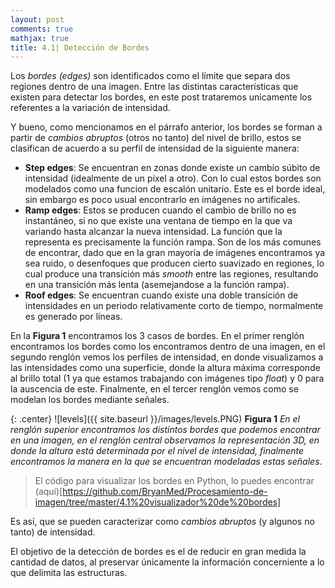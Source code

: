 ```yaml
---
layout: post
comments: true
mathjax: true
title: 4.1| Detección de Bordes
--- 
```

Los _bordes (edges)_  son identificados como el límite que separa dos regiones dentro de una imagen. Entre las distintas características que existen para detectar los bordes, en este post trataremos unicamente los referentes a la variación de intensidad.

Y bueno, como mencionamos en el párrafo anterior, los bordes se forman a partir de _cambios abruptos_ (otros no tanto) del nivel de brillo, estos se clasifican de acuerdo a su perfil de intensidad de la siguiente manera:

* __Step edges__: Se encuentran en zonas donde existe un cambio súbito de intensidad (idealmente de un pixel a otro). Con lo cual estos bordes son modelados como una funcion de escalón unitario. Este es el borde ideal, sin embargo es poco usual encontrarlo en imágenes no artificales.
* __Ramp edges__: Estos se producen cuando el cambio de brillo no es instantáneo, si no que existe una ventana de tiempo en la que va variando hasta alcanzar la nueva intensidad. La función que la representa es precisamente la función rampa. Son de los más comunes de encontrar, dado que en la gran mayoría de imágenes encontramos ya sea ruido, o desenfoques que producen cierto suavizado en regiones, lo cual produce una transición más _smooth_ entre las regiones, resultando en una transición más lenta (asemejandose a la función rampa).
* __Roof edges__: Se encuentran cuando existe una doble transición de intensidades en un periodo relativamente corto de tiempo, normalmente es generado por líneas.

En la __Figura 1__ encontramos los 3 casos de bordes. En el primer renglón encontramos los bordes como los encontramos dentro de una imagen, en el segundo renglón vemos los perfiles de intensidad, en donde visualizamos a las intensidades como una superficie, donde la altura máxima corresponde al brillo total (1 ya que estamos trabajando con imágenes tipo _float_) y 0 para la auscencia de este. Finalmente, en el tercer renglón vemos como se modelan los bordes mediante señales.

{: .center} 
![levels]({{ site.baseurl }}/images/levels.PNG)
__Figura 1__ _En el renglón superior encontramos los distintos bordes que podemos encontrar en una imagen, en el renglón central observamos la representación 3D, en donde la altura está determinada por el nivel de intensidad, finalmente encontramos la manera en la que se encuentran modeladas estas señales_.

> El código para visualizar los bordes en Python, lo puedes encontrar (aquí)[https://github.com/BryanMed/Procesamiento-de-imagen/tree/master/4.1%20visualizador%20de%20bordes]


Es así, que se pueden caracterizar como _cambios abruptos_ (y algunos no tanto) de intensidad. 

El objetivo de la detección de bordes es el de reducir en gran medida la cantidad de datos, al preservar únicamente la información concerniente a lo que delimita las estructuras.

